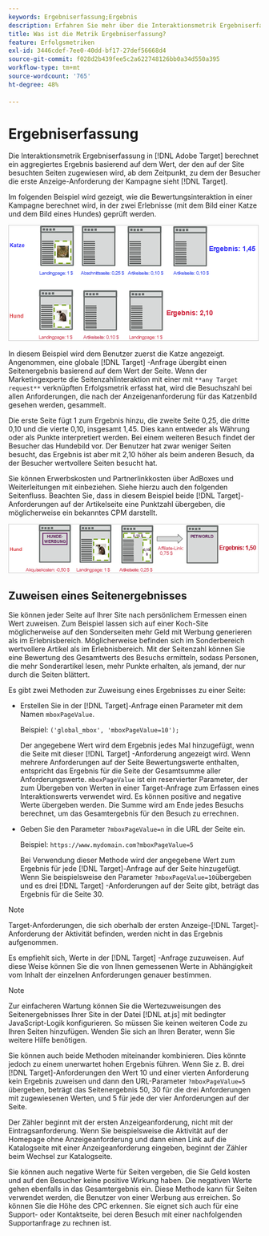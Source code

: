 ```yaml
---
keywords: Ergebniserfassung;Ergebnis
description: Erfahren Sie mehr über die Interaktionsmetrik Ergebniserfassung in Adobe [!DNL Target] zur Berechnung eines aggregierten Wertes basierend auf dem Wert, der den auf der Site besuchten Seiten zugewiesen wird.
title: Was ist die Metrik Ergebniserfassung?
feature: Erfolgsmetriken
exl-id: 3446cdef-7ee0-40dd-bf17-27def56668d4
source-git-commit: f028d2b439fee5c2a622748126bb0a34d550a395
workflow-type: tm+mt
source-wordcount: '765'
ht-degree: 48%

---
```


# Ergebniserfassung

Die Interaktionsmetrik Ergebniserfassung in [!DNL Adobe Target] berechnet ein aggregiertes Ergebnis basierend auf dem Wert, der den auf der Site besuchten Seiten zugewiesen wird, ab dem Zeitpunkt, zu dem der Besucher die erste Anzeige-Anforderung der Kampagne sieht [!DNL Target].

Im folgenden Beispiel wird gezeigt, wie die Bewertungsinteraktion in einer Kampagne berechnet wird, in der zwei Erlebnisse (mit dem Bild einer Katze und dem Bild eines Hundes) geprüft werden.

![](assets/example_score.png)

In diesem Beispiel wird dem Benutzer zuerst die Katze angezeigt. Angenommen, eine globale [!DNL Target] -Anfrage übergibt einen Seitenergebnis basierend auf dem Wert der Seite. Wenn der Marketingexperte die Seitenzahlinteraktion mit einer mit `**any Target request**` verknüpften Erfolgsmetrik erfasst hat, wird die Besuchszahl bei allen Anforderungen, die nach der Anzeigenanforderung für das Katzenbild gesehen werden, gesammelt.

Die erste Seite fügt 1 zum Ergebnis hinzu, die zweite Seite 0,25, die dritte 0,10 und die vierte 0,10, insgesamt 1,45. Dies kann entweder als Währung oder als Punkte interpretiert werden. Bei einem weiteren Besuch findet der Besucher das Hundebild vor. Der Benutzer hat zwar weniger Seiten besucht, das Ergebnis ist aber mit 2,10 höher als beim anderen Besuch, da der Besucher wertvollere Seiten besucht hat.

Sie können Erwerbskosten und Partnerlinkkosten über AdBoxes und Weiterleitungen mit einbeziehen. Siehe hierzu auch den folgenden Seitenfluss. Beachten Sie, dass in diesem Beispiel beide [!DNL Target]-Anforderungen auf der Artikelseite eine Punktzahl übergeben, die möglicherweise ein bekanntes CPM darstellt.

![](assets/example_score2.png)

## Zuweisen eines Seitenergebnisses

Sie können jeder Seite auf Ihrer Site nach persönlichem Ermessen einen Wert zuweisen. Zum Beispiel lassen sich auf einer Koch-Site möglicherweise auf den Sonderseiten mehr Geld mit Werbung generieren als im Erlebnisbereich. Möglicherweise befinden sich im Sonderbereich wertvollere Artikel als im Erlebnisbereich. Mit der Seitenzahl können Sie eine Bewertung des Gesamtwerts des Besuchs ermitteln, sodass Personen, die mehr Sonderartikel lesen, mehr Punkte erhalten, als jemand, der nur durch die Seiten blättert.

Es gibt zwei Methoden zur Zuweisung eines Ergebnisses zu einer Seite:

* Erstellen Sie in der [!DNL Target]-Anfrage einen Parameter mit dem Namen `mboxPageValue`.

   Beispiel: `('global_mbox', 'mboxPageValue=10');`

   Der angegebene Wert wird dem Ergebnis jedes Mal hinzugefügt, wenn die Seite mit dieser [!DNL Target] -Anforderung angezeigt wird. Wenn mehrere Anforderungen auf der Seite Bewertungswerte enthalten, entspricht das Ergebnis für die Seite der Gesamtsumme aller Anforderungswerte. `mboxPageValue` ist ein reservierter Parameter, der zum Übergeben von Werten in einer Target-Anfrage zum Erfassen eines Interaktionswerts verwendet wird. Es können positive and negative Werte übergeben werden. Die Summe wird am Ende jedes Besuchs berechnet, um das Gesamtergebnis für den Besuch zu errechnen.

* Geben Sie den Parameter `?mboxPageValue=n` in die URL der Seite ein.

   Beispiel: `https://www.mydomain.com?mboxPageValue=5`

   Bei Verwendung dieser Methode wird der angegebene Wert zum Ergebnis für jede [!DNL Target]-Anfrage auf der Seite hinzugefügt. Wenn Sie beispielsweise den Parameter `?mboxPageValue=10`übergeben und es drei [!DNL Target] -Anforderungen auf der Seite gibt, beträgt das Ergebnis für die Seite 30.

>[!NOTE]
>
>Target-Anforderungen, die sich oberhalb der ersten Anzeige-[!DNL Target]-Anforderung der Aktivität befinden, werden nicht in das Ergebnis aufgenommen.

Es empfiehlt sich, Werte in der [!DNL Target] -Anfrage zuzuweisen. Auf diese Weise können Sie die von Ihnen gemessenen Werte in Abhängigkeit vom Inhalt der einzelnen Anforderungen genauer bestimmen.

>[!NOTE]
>
>Zur einfacheren Wartung können Sie die Wertezuweisungen des Seitenergebnisses Ihrer Site in der Datei [!DNL at.js] mit bedingter JavaScript-Logik konfigurieren. So müssen Sie keinen weiteren Code zu Ihren Seiten hinzufügen. Wenden Sie sich an Ihren Berater, wenn Sie weitere Hilfe benötigen.

Sie können auch beide Methoden miteinander kombinieren. Dies könnte jedoch zu einem unerwartet hohen Ergebnis führen. Wenn Sie z. B. drei [!DNL Target]-Anforderungen den Wert 10 und einer vierten Anforderung kein Ergebnis zuweisen und dann den URL-Parameter `?mboxPageValue=5` übergeben, beträgt das Seitenergebnis 50, 30 für die drei Anforderungen mit zugewiesenen Werten, und 5 für jede der vier Anforderungen auf der Seite.

Der Zähler beginnt mit der ersten Anzeigeanforderung, nicht mit der Eintragsanforderung. Wenn Sie beispielsweise die Aktivität auf der Homepage ohne Anzeigeanforderung und dann einen Link auf die Katalogseite mit einer Anzeigeanforderung eingeben, beginnt der Zähler beim Wechsel zur Katalogseite.

Sie können auch negative Werte für Seiten vergeben, die Sie Geld kosten und auf den Besucher keine positive Wirkung haben. Die negativen Werte gehen ebenfalls in das Gesamtergebnis ein. Diese Methode kann für Seiten verwendet werden, die Benutzer von einer Werbung aus erreichen. So können Sie die Höhe des CPC erkennen. Sie eignet sich auch für eine Support- oder Kontaktseite, bei deren Besuch mit einer nachfolgenden Supportanfrage zu rechnen ist.
